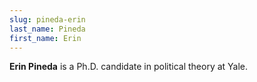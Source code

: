 ```yaml
---
slug: pineda-erin
last_name: Pineda
first_name: Erin
---
```

**Erin Pineda** is a Ph.D. candidate in political theory at Yale.